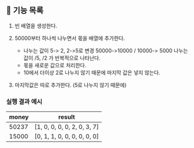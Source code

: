 ## 🚀 기능 목록

1. 빈 배열을 생성한다.

2. 50000부터 하나씩 나누면서 몫을 배열에 추가한다.
    - 나누는 값이 5-> 2, 2->5로 변경
     50000->10000 / 10000-> 5000
     나누는 값이 /5, /2 가 반복적으로 나타난다.
    - 몫을 새로운 값으로 처리한다.
    - 10에서 더이상 2로 나누지 않기 때문에 마지막 값은 넣지 않는다.

3. 마지막값은 따로 추가한다. (5로 나누지 않기 때문에)


### 실행 결과 예시

| money | result |
| --- | --- |
| 50237	| [1, 0, 0, 0, 0, 2, 0, 3, 7] |
| 15000	| [0, 1, 1, 0, 0, 0, 0, 0, 0] |
